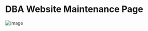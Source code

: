 # DBA Website Maintenance Page

![image](https://github.com/pranathi-jayanthi/dba-website-maintainence-note/assets/113671307/0e218a01-20ab-44c2-b4b9-c191840a9485)
